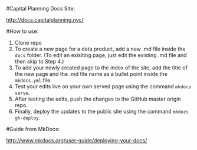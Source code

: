 
#Capital Planning Docs Site: 

http://docs.capitalplanning.nyc/

#How to use:

1. Clone repo
2. To create a new page for a data product, add a new .md file inside the `docs` folder. (To edit an exisiting page, just edit the existing .md file and then skip to Step 4.)
3. To add your newly created page to the index of the site, add the title of the new page and the .md file name as a bullet point inside the `mkdocs.yml` file. 
4. Test your edits live on your own served page using the command `mkdocs serve`.
5. After testing the edits, push the changes to the GitHub master origin repo.
6. Finally, deploy the updates to the public site using the command `mkdocs gh-deploy`.

#Guide from MkDocs:

http://www.mkdocs.org/user-guide/deploying-your-docs/
